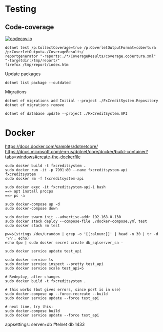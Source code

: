 
# Testing

## Code-coverage

[![codecov.io](https://codecov.io/github/wimobiwan/FxCreditSystem/coverage.svg?branch=master)](https://codecov.io/github/wimobiwan/FxCreditSystem?branch=master)


``` pwsh
dotnet test /p:CollectCoverage=true /p:CoverletOutputFormat=cobertura /p:CoverletOutput=./CoverageResults/
reportgenerator "-reports:./*/CoverageResults/coverage.cobertura.xml" "-targetdir:/tmp/report/"
firefox /tmp/report/index.htm
```

Update packages

```
dotnet list package --outdated
```

Migrations

```
dotnet ef migrations add Initial --project ./FxCreditSystem.Repository
dotnet ef migrations remove

dotnet ef database update --project ./FxCreditSystem.API
```

# Docker

https://docs.docker.com/samples/dotnetcore/
https://docs.microsoft.com/en-us/dotnet/core/docker/build-container?tabs=windows#create-the-dockerfile

```
sudo docker build -t fxcreditsystem .
sudo docker run -it -p 7991:80 --name fxcreditsystem-api fxcreditsystem
sudo docker rm -f fxcreditsystem-api

sudo docker exec -it fxcreditsystem-api-1 bash
==> apt install procps
==> ps -a

sudo docker-compose up -d
sudo docker-compose down

sudo docker swarm init --advertise-addr 192.168.0.130
sudo docker stack deploy --compose-file ./docker-compose.yml test
sudo docker stack rm test

pw=$(strings /dev/urandom | grep -o '[[:alnum:]]' | head -n 30 | tr -d '\n'; echo)
echo $pw | sudo docker secret create db_sqlserver_sa -

sudo docker service update test_api

sudo docker service ls
sudo docker service inspect --pretty test_api
sudo docker service scale test_api=5

# Redeploy, after changes
sudo docker build -t fxcreditsystem .

# this works (but gives errors, since port is in use)
sudo docker-compose up --force-recreate --build
sudo docker service update --force test_api

# next time, try this:
sudo docker-compose build
sudo docker service update --force test_api

``` 


appsettings: server=db  #telnet db 1433